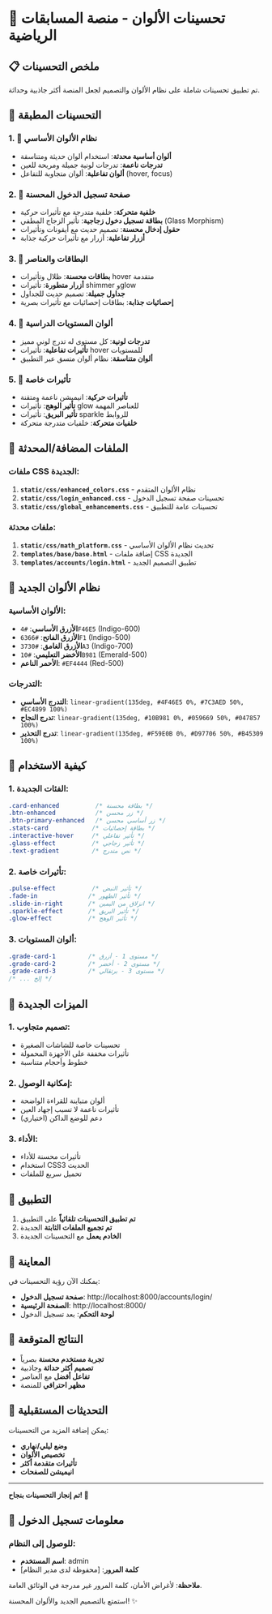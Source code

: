 # 🎨 تحسينات الألوان - منصة المسابقات الرياضية

## 📋 ملخص التحسينات

تم تطبيق تحسينات شاملة على نظام الألوان والتصميم لجعل المنصة أكثر جاذبية وحداثة.

## 🌈 التحسينات المطبقة

### 1. 🎯 نظام الألوان الأساسي
- **ألوان أساسية محدثة**: استخدام ألوان حديثة ومتناسقة
- **تدرجات ناعمة**: تدرجات لونية جميلة ومريحة للعين
- **ألوان تفاعلية**: ألوان متجاوبة للتفاعل (hover, focus)

### 2. 🔐 صفحة تسجيل الدخول المحسنة
- **خلفية متحركة**: خلفية متدرجة مع تأثيرات حركية
- **بطاقة تسجيل دخول زجاجية**: تأثير الزجاج المطفي (Glass Morphism)
- **حقول إدخال محسنة**: تصميم حديث مع أيقونات وتأثيرات
- **أزرار تفاعلية**: أزرار مع تأثيرات حركية جذابة

### 3. 🧩 البطاقات والعناصر
- **بطاقات محسنة**: ظلال وتأثيرات hover متقدمة
- **أزرار متطورة**: تأثيرات shimmer وglow
- **جداول جميلة**: تصميم حديث للجداول
- **إحصائيات جذابة**: بطاقات إحصائيات مع تأثيرات بصرية

### 4. 🎨 ألوان المستويات الدراسية
- **تدرجات لونية**: كل مستوى له تدرج لوني مميز
- **تأثيرات تفاعلية**: تأثيرات hover للمستويات
- **ألوان متناسقة**: نظام ألوان متسق عبر التطبيق

### 5. 🌟 تأثيرات خاصة
- **تأثيرات حركية**: انيميشن ناعمة ومتقنة
- **تأثير الوهج**: تأثيرات glow للعناصر المهمة
- **تأثير البريق**: تأثيرات sparkle للروابط
- **خلفيات متحركة**: خلفيات متدرجة متحركة

## 📁 الملفات المضافة/المحدثة

### ملفات CSS الجديدة:
1. **`static/css/enhanced_colors.css`** - نظام الألوان المتقدم
2. **`static/css/login_enhanced.css`** - تحسينات صفحة تسجيل الدخول
3. **`static/css/global_enhancements.css`** - تحسينات عامة للتطبيق

### ملفات محدثة:
1. **`static/css/math_platform.css`** - تحديث نظام الألوان الأساسي
2. **`templates/base/base.html`** - إضافة ملفات CSS الجديدة
3. **`templates/accounts/login.html`** - تطبيق التصميم الجديد

## 🎨 نظام الألوان الجديد

### الألوان الأساسية:
- **الأزرق الأساسي**: `#4F46E5` (Indigo-600)
- **الأزرق الفاتح**: `#6366F1` (Indigo-500)
- **الأزرق الغامق**: `#3730A3` (Indigo-700)
- **الأخضر التعليمي**: `#10B981` (Emerald-500)
- **الأحمر الناعم**: `#EF4444` (Red-500)

### التدرجات:
- **التدرج الأساسي**: `linear-gradient(135deg, #4F46E5 0%, #7C3AED 50%, #EC4899 100%)`
- **تدرج النجاح**: `linear-gradient(135deg, #10B981 0%, #059669 50%, #047857 100%)`
- **تدرج التحذير**: `linear-gradient(135deg, #F59E0B 0%, #D97706 50%, #B45309 100%)`

## 🔧 كيفية الاستخدام

### 1. الفئات الجديدة:
```css
.card-enhanced          /* بطاقة محسنة */
.btn-enhanced           /* زر محسن */
.btn-primary-enhanced   /* زر أساسي محسن */
.stats-card            /* بطاقة إحصائيات */
.interactive-hover     /* تأثير تفاعلي */
.glass-effect          /* تأثير زجاجي */
.text-gradient         /* نص متدرج */
```

### 2. تأثيرات خاصة:
```css
.pulse-effect          /* تأثير النبض */
.fade-in              /* تأثير الظهور */
.slide-in-right       /* انزلاق من اليمين */
.sparkle-effect       /* تأثير البريق */
.glow-effect          /* تأثير الوهج */
```

### 3. ألوان المستويات:
```css
.grade-card-1         /* مستوى 1 - أزرق */
.grade-card-2         /* مستوى 2 - أخضر */
.grade-card-3         /* مستوى 3 - برتقالي */
/* ... إلخ */
```

## 🌟 الميزات الجديدة

### 1. تصميم متجاوب:
- تحسينات خاصة للشاشات الصغيرة
- تأثيرات مخففة على الأجهزة المحمولة
- خطوط وأحجام متناسبة

### 2. إمكانية الوصول:
- ألوان متباينة للقراءة الواضحة
- تأثيرات ناعمة لا تسبب إجهاد العين
- دعم للوضع الداكن (اختياري)

### 3. الأداء:
- تأثيرات محسنة للأداء
- استخدام CSS3 الحديث
- تحميل سريع للملفات

## 🚀 التطبيق

1. **تم تطبيق التحسينات تلقائياً** على التطبيق
2. **تم تجميع الملفات الثابتة** الجديدة
3. **الخادم يعمل** مع التحسينات الجديدة

## 📱 المعاينة

يمكنك الآن رؤية التحسينات في:
- **صفحة تسجيل الدخول**: http://localhost:8000/accounts/login/
- **الصفحة الرئيسية**: http://localhost:8000/
- **لوحة التحكم**: بعد تسجيل الدخول

## 🎯 النتائج المتوقعة

- **تجربة مستخدم محسنة** بصرياً
- **تصميم أكثر حداثة** وجاذبية
- **تفاعل أفضل** مع العناصر
- **مظهر احترافي** للمنصة

## 🔄 التحديثات المستقبلية

يمكن إضافة المزيد من التحسينات:
- **وضع ليلي/نهاري**
- **تخصيص الألوان**
- **تأثيرات متقدمة أكثر**
- **انيميشن للصفحات**

---

**تم إنجاز التحسينات بنجاح! 🎉**

## 🔐 معلومات تسجيل الدخول

### للوصول إلى النظام:
- **اسم المستخدم**: admin
- **كلمة المرور**: [محفوظة لدى مدير النظام]

**ملاحظة**: لأغراض الأمان، كلمة المرور غير مدرجة في الوثائق العامة.

استمتع بالتصميم الجديد والألوان المحسنة! ✨
